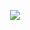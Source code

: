 <p align="center">
<img src="https://capsule-render.vercel.app/api?type=waving&color=005b96&fontColor=005b96&animation=fadeIn&height=100&text=Hi%20there!&fontSize=40" />
</p>

